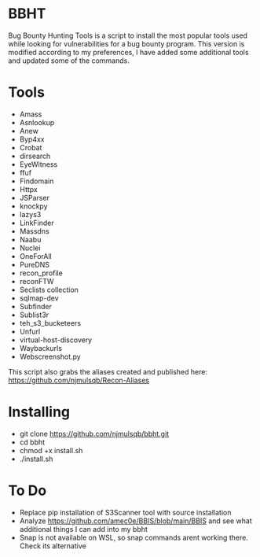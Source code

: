 # BBHT

Bug Bounty Hunting Tools is a script to install the most popular tools used while looking for vulnerabilities for a bug bounty program. This version is modified according to my preferences, I have added some additional tools and updated some of the commands.

# Tools

- Amass
- Asnlookup
- Anew
- Byp4xx
- Crobat
- dirsearch
- EyeWitness
- ffuf
- Findomain
- Httpx
- JSParser
- knockpy
- lazys3
- LinkFinder
- Massdns
- Naabu
- Nuclei
- OneForAll
- PureDNS
- recon_profile
- reconFTW
- Seclists collection
- sqlmap-dev
- Subfinder
- Sublist3r
- teh_s3_bucketeers
- Unfurl
- virtual-host-discovery
- Waybackurls
- Webscreenshot.py

This script also grabs the aliases created and published here:
https://github.com/njmulsqb/Recon-Aliases

# Installing

- git clone https://github.com/njmulsqb/bbht.git
- cd bbht
- chmod +x install.sh
- ./install.sh


# To Do
- Replace pip installation of S3Scanner tool with source installation
- Analyze https://github.com/amec0e/BBIS/blob/main/BBIS and see what additional things I can add into my bbht
- Snap is not available on WSL, so snap commands arent working there. Check its alternative
